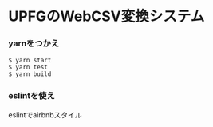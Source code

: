 # UPFGのWebCSV変換システム

### yarnをつかえ

```
$ yarn start
$ yarn test
$ yarn build
```

### eslintを使え
eslintでairbnbスタイル
